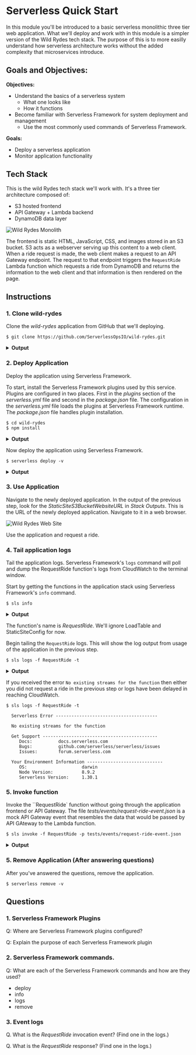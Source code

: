 # Serverless Quick Start

In this module you'll be introduced to a basic serverless monolithic three tier web application. What we'll deploy and work with in this module is a simpler version of the Wild Rydes tech stack. The purpose of this is to more easilly understand how serverless architecture works without the added complexity that microservices introduce.

## Goals and Objectives:

**Objectives:**
* Understand the basics of a serverless system
  * What one looks like
  * How it functions
* Become familiar with Serverless Framework for system deployment and management
  * Use the most commonly used commands of Serverless Framework.

**Goals:**
* Deploy a serverless application
* Monitor application functionality

## Tech Stack

This is the wild Rydes tech stack we'll work with. It's a three tier architecture composed of:

* S3 hosted frontend
* API Gateway + Lambda backend
* DynamoDB data layer

![Wild Rydes Monolith](../../images/wild-rydes-monolith.png)

The frontend is static HTML, JavaScript, CSS, and images stored in an S3 bucket. S3 acts as a webserver serving up this content to a web client. When a ride request is made, the web client makes a request to an API Gateway endpoint. The request to that endpoint triggers the `RequestRide` Lambda function which requests a ride from DynamoDB and returns the information to the web client and that information is then rendered on the page.

## Instructions

### 1. Clone wild-rydes
Clone the _wild-rydes_ application from GitHub that we'll deploying.

```
$ git clone https://github.com/ServerlessOpsIO/wild-rydes.git
```

<details>
<summary><strong>Output</strong></summary>
<p>

```
Cloning into 'wild-rydes'...
remote: Counting objects: 157, done.
remote: Total 157 (delta 0), reused 0 (delta 0), pack-reused 157
Receiving objects: 100% (157/157), 9.46 MiB | 2.56 MiB/s, done.
Resolving deltas: 100% (31/31), done.
```
</p>
</details>

### 2. Deploy Application

Deploy the application using Serverless Framework.

To start, install the Serverless Framework plugins used by this service. Plugins are configured in two places. First in the _plugins_ section of the _serverless.yml_ file and second in the _package.json_ file. The configuration in the _serverless.yml_ file loads the plugins at Serverless Framework runtime. The _package.json_ file handles plugin installation.

```
$ cd wild-rydes
$ npm install
```
<details>
<summary><strong>Output</strong></summary>
<p>

```
added 70 packages from 104 contributors and audited 97 packages in 4.691s
found 0 vulnerabilities
```
</p>
</details>

Now deploy the application using Serverless Framework.

```
$ serverless deploy -v
```
<details>
<summary><strong>Output</strong></summary>
<p>

```
Serverless: Installing requirements of requirements.txt in .serverless...
Serverless: Packaging service...
Serverless: Excluding development dependencies...
Serverless: Injecting required Python packages to package...
Serverless: Creating Stack...
Serverless: Checking Stack create progress...
CloudFormation - CREATE_IN_PROGRESS - AWS::CloudFormation::Stack - wild-rydes-dev
CloudFormation - CREATE_IN_PROGRESS - AWS::S3::Bucket - ServerlessDeploymentBucket
CloudFormation - CREATE_IN_PROGRESS - AWS::S3::Bucket - ServerlessDeploymentBucket
CloudFormation - CREATE_COMPLETE - AWS::S3::Bucket - ServerlessDeploymentBucket
CloudFormation - CREATE_COMPLETE - AWS::CloudFormation::Stack - wild-rydes-dev
Serverless: Stack create finished...
Serverless: Uploading CloudFormation file to S3...
Serverless: Uploading artifacts...
Serverless: Uploading service .zip file to S3 (11.45 MB)...
Serverless: Validating template...
Serverless: Updating Stack...
Serverless: Checking Stack update progress...
CloudFormation - UPDATE_IN_PROGRESS - AWS::CloudFormation::Stack - wild-rydes-dev

<SNIP>

CloudFormation - UPDATE_COMPLETE_CLEANUP_IN_PROGRESS - AWS::CloudFormation::Stack - wild-rydes-dev
CloudFormation - UPDATE_COMPLETE - AWS::CloudFormation::Stack - wild-rydes-dev
Serverless: Stack update finished...
Service Information
service: wild-rydes
stage: dev
region: us-east-1
stack: wild-rydes-dev
api keys:
  None
endpoints:
  POST - https://a0wh3ig8vh.execute-api.us-east-1.amazonaws.com/dev/ride
functions:
  RequestRide: wild-rydes-dev-RequestRide
  LoadTable: wild-rydes-dev-LoadTable
  StaticSiteConfig: wild-rydes-dev-StaticSiteConfig

Stack Outputs
RequestRideLambdaFunctionQualifiedArn: arn:aws:lambda:us-east-1:144121712529:function:wild-rydes-dev-RequestRide:9
StaticSiteConfigLambdaFunctionQualifiedArn: arn:aws:lambda:us-east-1:144121712529:function:wild-rydes-dev-StaticSiteConfig:9
LoadTableLambdaFunctionQualifiedArn: arn:aws:lambda:us-east-1:144121712529:function:wild-rydes-dev-LoadTable:9
StaticSiteS3BucketName: wild-rydes-dev.dev.training.serverlessops.io
StaticSiteS3BucketWebsiteURL: http://wild-rydes-dev.dev.training.serverlessops.io
ServiceEndpoint: https://a0wh3ig8vh.execute-api.us-east-1.amazonaws.com/dev
ServerlessDeploymentBucketName: wild-rydes-dev-serverlessdeploymentbucket-wl3p6ysx2dye

S3 Sync: Syncing directories and S3 prefixes...
...........
S3 Sync: Synced.
```
</p>
</details>

### 3. Use Application

Navigate to the newly deployed application. In the output of the previous step, look for the _StaticSiteS3BucketWebsiteURL_ in _Stack Outputs_. This is the URL of the newly deployed application.  Navigate to it in a web browser.

![Wild Rydes Web Site](../../images/wild-rydes-site.png)

Use the application and request a ride.

### 4. Tail application logs

Tail the application logs. Serverless Framework's `logs` command will poll and dump the RequestRide function's logs from CloudWatch to the terminal window.

Start by getting the functions in the application stack using Serverless Framework's `info` command.

```
$ sls info
```

<details>
<summary><strong>Output</strong></summary>
<p>

```
Service Information
service: wild-rydes
stage: dev
region: us-east-1
stack: wild-rydes-dev
api keys:
  None
endpoints:
  POST - https://a0wh3ig8vh.execute-api.us-east-1.amazonaws.com/dev/ride
functions:
  RequestRide: wild-rydes-dev-RequestRide
  LoadTable: wild-rydes-dev-LoadTable
  StaticSiteConfig: wild-rydes-dev-StaticSiteConfig
```
</p>
</details>

The function's name is _RequestRide_. We'll ignore LoadTable and StaticSiteConfig for now.

Begin tailing the `RequestRide` logs. This will show the log output from usage of the application in the previous step.

```
$ sls logs -f RequestRide -t
```

<details>
<summary><strong>Output</strong></summary>
<p>

```
2018-08-20 12:09:06.145 (-04:00)                [INFO]  2018-08-20T16:09:06.145ZSTART RequestId: 5c6c0221-a493-11e8-88e8-cd6d1f1b5e45 Version: $LATEST
2018-08-20 12:09:06.199 (-04:00)        5c6c0221-a493-11e8-88e8-cd6d1f1b5e45    [INFO]  Request: {"resource": "/ride", "path": "/ride", "httpMethod": "POST", "headers": {"Accept": "*/*", "Accept-Encoding": "gzip, deflate, br", "Accept-Language": "en-US,en;q=0.9", "CloudFront-Forwarded-Proto": "https", "CloudFront-Is-Desktop-Viewer": "true", "CloudFront-Is-Mobile-Viewer": "false", "CloudFront-Is-SmartTV-Viewer": "false", "CloudFront-Is-Tablet-Viewer": "false", "CloudFront-Viewer-Country": "US", "content-type": "application/json", "Host": "a0wh3ig8vh.execute-api.us-east-1.amazonaws.com", "origin": "http://wild-rydes-dev.dev.training.serverlessops.io", "Referer": "http://wild-rydes-dev.dev.training.serverlessops.io/ride.html", "User-Agent": "Mozilla/5.0 (Macintosh; Intel Mac OS X 10_13_6) AppleWebKit/537.36 (KHTML, like Gecko) Chrome/68.0.3440.106 Safari/537.36", "Via": "2.0 83d82856eafc6ceb7ba06a257022fa7c.cloudfront.net (CloudFront)", "X-Amz-Cf-Id": "RJLS5Ymq-ucDHUUNnkqL98NGHLhaLMnz9nT9L4n9E3Pp9GTHolb8DA==", "X-Amzn-Trace-Id": "Root=1-5b7ae7a1-8b57b88c497a27d840f08ffc", "X-Forwarded-For": "73.17.175.174, 52.46.29.64", "X-Forwarded-Port": "443", "X-Forwarded-Proto": "https"}, "queryStringParameters": null, "pathParameters": null, "stageVariables": null, "requestContext": {"resourceId": "eznzv3", "resourcePath": "/ride", "httpMethod": "POST", "extendedRequestId": "L7khMHvjIAMFsMQ=", "requestTime": "20/Aug/2018:16:09:05 +0000", "path": "/dev/ride", "accountId": "144121712529", "protocol": "HTTP/1.1", "stage": "dev", "requestTimeEpoch": 1534781345249, "requestId": "5c6b65a9-a493-11e8-bb26-4769c4cfde0e", "identity": {"cognitoIdentityPoolId": null, "accountId": null, "cognitoIdentityId": null, "caller": null, "sourceIp": "73.17.175.174", "accessKey": null, "cognitoAuthenticationType": null, "cognitoAuthenticationProvider": null, "userArn": null, "userAgent": "Mozilla/5.0 (Macintosh; Intel Mac OS X 10_13_6) AppleWebKit/537.36 (KHTML, like Gecko) Chrome/68.0.3440.106 Safari/537.36", "user": null}, "apiId": "a0wh3ig8vh"}, "body": "{\"PickupLocation\":{\"Latitude\":42.36317996431076,\"Longitude\":-71.05193588435529}}", "isBase64Encoded": false}
2018-08-20 12:09:06.259 (-04:00)        5c6c0221-a493-11e8-88e8-cd6d1f1b5e45    [INFO]  Starting new HTTPS connection (1): dynamodb.us-east-1.amazonaws.com
2018-08-20 12:09:06.414 (-04:00)        5c6c0221-a493-11e8-88e8-cd6d1f1b5e45    [INFO]  Response: {"statusCode": 201, "body": "{\"RideId\": \"5cfc9954-a493-11e8-a910-425746ae81de\", \"Unicorn\": {\"Name\": \"Bucephalus\", \"Color\": \"Golden\"}, \"RequestTime\": \"2018-08-20 16:09:06.200610\"}", "headers": {"Access-Control-Allow-Origin": "*"}}
END RequestId: 5c6c0221-a493-11e8-88e8-cd6d1f1b5e45
REPORT RequestId: 5c6c0221-a493-11e8-88e8-cd6d1f1b5e45  Duration: 214.69 ms     Billed Duration: 300 ms         Memory Size: 128 MB     Max Memory Used: 41 MB
```
</p>
</details>

If you received the error `No existing streams for the function` then either you did not request a ride in the previous step or logs have been delayed in reaching CloudWatch.
```
$ sls logs -f RequestRide -t

  Serverless Error ---------------------------------------

  No existing streams for the function

  Get Support --------------------------------------------
     Docs:          docs.serverless.com
     Bugs:          github.com/serverless/serverless/issues
     Issues:        forum.serverless.com

  Your Environment Information -----------------------------
     OS:                     darwin
     Node Version:           8.9.2
     Serverless Version:     1.30.1
```

### 5. Invoke function

Invoke the ``RequestRide` function without going through the application frontend or API Gateway. The file _tests/events/request-ride-event.json_ is a mock API Gateway event that resembles the data that would be passed by API GAteway to the Lambda function.


```
$ sls invoke -f RequestRide -p tests/events/request-ride-event.json
```

<details>
<summary><strong>Output</strong></summary>
<p>
```json
{
    "statusCode": 201,
    "body": "{\"RideId\": \"30c565ea-a494-11e8-a910-425746ae81de\", \"Unicorn\": {\"Name\": \"Shadowfax\", \"Color\": \"White\"}, \"RequestTime\": \"2018-08-20 16:15:01.515825\"}",
    "headers": {
        "Access-Control-Allow-Origin": "*"
    }
}
```
</p>
</details>

### 5. Remove Application (After answering questions)

After you've answered the questions, remove the application.

```
$ serverless remove -v
```

## Questions

### 1. Serverless Framework Plugins

Q: Where are Serverless Framework plugins configured?

Q: Explain the purpose of each Serverless Framework plugin

### 2. Serverless Framework commands.

Q: What are each of the Serverless Framework commands and how are they used?

* deploy
* info
* logs
* remove

### 3. Event logs

Q. What is the _RequestRide_ invocation event? (Find one in the logs.)

Q. What is the _RequestRide_ response? (Find one in the logs.)
